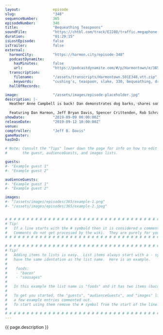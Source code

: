 ```yaml
---
layout:               episode
slug:                 "348"
sequenceNumber:       365
episodeNumber:        348
title:                "Bequeathing Teaspoons"
soundFile:            "https://chtbl.com/track/E2288/traffic.megaphone.fm/STA3547974571.mp3?updated=1596572357"
duration:             "01:29:15"
isLostEpisode:        false
isTrailer:            false
external:
  harmonCity:         "https://harmon.city/episode-348"
  podcastDynamite:
    hasMinutes:       false
    url:              "https://podcastdynamite.com/#/p/Harmontown/e/365/348"
  transcription:
    filename:         "/assets/transcripts/Harmontown.S01E348.vtt.zip"
    keywords:         "cushing's, teaspoon, slake, 330, bequeathing, dreamcast, goat's, prisoner's, weiger, zardos, seaman, iodine, goats, maggots, xanadu, moo, wagging, ballot, 1999, barks, harvey's, goat, heather, bark, dilemma"
  hallOfRecords:      

image:                "/assets/images/episode-placeholder.jpg"
description: |-
  Heather Anne Campbell is back! Dan demonstrates dog barks, shares some goat facts, interrupts Schrab, and sadly announces the end of the podcast.
  
  Featuring Dan Harmon, Jeff Bryan Davis, Spencer Crittenden, Rob Schrab and Heather Anne Campbell.
showDate:             "2019-09-09 00:00:00Z"
releaseDate:          "2019-09-12 10:00:00Z"
venue:                
comptroller:          "Jeff B. Davis"
gameMaster:           
hasDnD:               

# Note: Consult the "Tips" lower down the page for info on how to edit
#       the guest, audienceGuests, and images lists.

guests:
#- "Example guest 1"
#- "Example guest 2"

audienceGuests:
#- "Example guest 1"
#- "Example guest 2"

images:
#- "/assets/images/episodes/365/example-1.png"
#- "/assets/images/episodes/365/example-2.jpeg"


# # # # # # # # # # # # # # # # # # # # # # # # # # # # # # # # # # # # # # # # # # # # #
# Tip!
#   If a line starts with the # symbold then it is considered a comment.
#   Comments do not get processed by the wiki.  They are purely for your information.
# # # # # # # # # # # # # # # # # # # # # # # # # # # # # # # # # # # # # # # # # # # # #

# # # # # # # # # # # # # # # # # # # # # # # # # # # # # # # # # # # # # # # # # # # # #
# Tip!
#   Adding items to lists is easy.  List items always start with a - symbol and have
#   have the same identation as the list name.  Here is an example.
#
#    foods:
#    - "bacon"
#    - "sausages"
#
#   In this example the list name is "foods" and it has two items (bacon, and sausages).
#
#   To get you started, the "guests", "audienceGuests", and "images" lists below have
#   a few example entries commented out.
#   To start using them remove the # symbol from the start of the line.
#
# # # # # # # # # # # # # # # # # # # # # # # # # # # # # # # # # # # # # # # # # # # # #
---
```


<!-- The episode description will be rendered here -->
{{ page.description }}

<!-- Add your content BELOW here -->
<!-- vvvvvvvvvvvvvvvvvvvvvvvvvvv -->




<!-- ^^^^^^^^^^^^^^^^^^^^^^^^^^^ -->
<!-- Add your content ABOVE here -->

<!-- The episode gallery will be rendered here -->